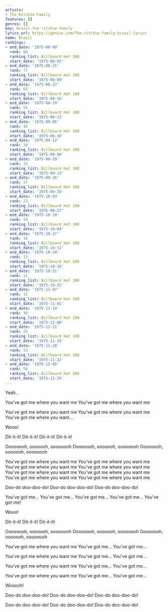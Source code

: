 ```yaml
---
artists:
- The Ritchie Family
features: []
genres: []
key: brazil-the-ritchie-family
lyrics_url: https://genius.com/The-ritchie-family-brazil-lyrics
name: Brazil
rankings:
- end_date: '1975-08-08'
  rank: 88
  ranking_list: Billboard Hot 100
  start_date: '1975-08-02'
- end_date: '1975-08-15'
  rank: 77
  ranking_list: Billboard Hot 100
  start_date: '1975-08-09'
- end_date: '1975-08-22'
  rank: 65
  ranking_list: Billboard Hot 100
  start_date: '1975-08-16'
- end_date: '1975-08-29'
  rank: 55
  ranking_list: Billboard Hot 100
  start_date: '1975-08-23'
- end_date: '1975-09-05'
  rank: 45
  ranking_list: Billboard Hot 100
  start_date: '1975-08-30'
- end_date: '1975-09-12'
  rank: 38
  ranking_list: Billboard Hot 100
  start_date: '1975-09-06'
- end_date: '1975-09-19'
  rank: 32
  ranking_list: Billboard Hot 100
  start_date: '1975-09-13'
- end_date: '1975-09-26'
  rank: 27
  ranking_list: Billboard Hot 100
  start_date: '1975-09-20'
- end_date: '1975-10-03'
  rank: 23
  ranking_list: Billboard Hot 100
  start_date: '1975-09-27'
- end_date: '1975-10-10'
  rank: 19
  ranking_list: Billboard Hot 100
  start_date: '1975-10-04'
- end_date: '1975-10-17'
  rank: 16
  ranking_list: Billboard Hot 100
  start_date: '1975-10-11'
- end_date: '1975-10-24'
  rank: 13
  ranking_list: Billboard Hot 100
  start_date: '1975-10-18'
- end_date: '1975-10-31'
  rank: 11
  ranking_list: Billboard Hot 100
  start_date: '1975-10-25'
- end_date: '1975-11-07'
  rank: 11
  ranking_list: Billboard Hot 100
  start_date: '1975-11-01'
- end_date: '1975-11-14'
  rank: 30
  ranking_list: Billboard Hot 100
  start_date: '1975-11-08'
- end_date: '1975-11-21'
  rank: 33
  ranking_list: Billboard Hot 100
  start_date: '1975-11-15'
- end_date: '1975-11-28'
  rank: 33
  ranking_list: Billboard Hot 100
  start_date: '1975-11-22'
- end_date: '1975-12-05'
  rank: 50
  ranking_list: Billboard Hot 100
  start_date: '1975-11-29'
---
```

Yeah...

You've got me where you want me
You've got me where you want me

You've got me where you want me
You've got me where you want me
You've got me where you want...

Wooo!

Dit-it-it!
Dit-it-it!
Dit-it-it!
Dit-it-it!

Oooooooh, ooooooh, oooooooh
Oooooooh, ooooooh, oooooooh
Oooooooh, ooooooh, oooooooh

You've got me where you want me
You've got me where you want me
You've got me where you want me
You've got me where you want me
You've got me where you want me
You've got me where you want me
You've got me where you want me
You've got me where you want me

Doo-do doo-doo-do!
Doo-do doo-doo-do!
Doo-do doo-doo-do!

You've got me...
You've got me...
You've got me...
You've got me...
You've got me!

Wooo!

Dit-it-it!
Dit-it-it!
Dit-it-it!

Oooooooh, ooooooh, oooooooh
Oooooooh, ooooooh, oooooooh
Oooooooh, ooooooh, oooooooh

You've got me where you want me
You've got me...
You've got me...

You've got me where you want me
You've got me...
You've got me...

You've got me where you want me
You've got me...
You've got me...

You've got me where you want me
You've got me...
You've got me...

Wooooh!

Doo-do doo-doo-do!
Doo-do doo-doo-do!
Doo-do doo-doo-do!

Doo-do doo-doo-do!
Doo-do doo-doo-do!
Doo-do doo-doo-do!
